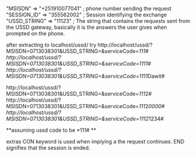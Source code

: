 ﻿"MSISDN" => "+251910077041" ; phone number sending the request
"SESSION_ID" => "355562002" ; Session identifying the exchange
"USSD_STRING" => "111*2*3" ; The string that contains the requests sent from the USSD gateway, basically it is the answers the user gives when prompted on the phone.

after extracting to localhost/ussd/
try
http://localhost/ussd/?MSISDN=0713038301&USSD_STRING=&serviceCode=*111#
http://localhost/ussd/?MSISDN=0713038301&USSD_STRING=&serviceCode=*111*1#
http://localhost/ussd/?MSISDN=0713038301&USSD_STRING=&serviceCode=*111*1*Dawit#

http://localhost/ussd/?MSISDN=0713038301&USSD_STRING=&serviceCode=*111*2#
http://localhost/ussd/?MSISDN=0713038301&USSD_STRING=&serviceCode=*111*2*0000#
http://localhost/ussd/?MSISDN=0713038301&USSD_STRING=&serviceCode=*111*2*1234#

**assuming ussd code to be *111#  **

extras
CON keyword is used when implying a the request continues.
END signifies that the session is ended.
